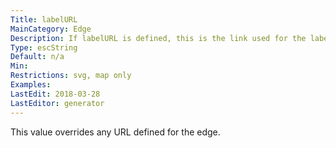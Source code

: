 ```yaml
---
Title: labelURL
MainCategory: Edge
Description: If labelURL is defined, this is the link used for the label of an edge.
Type: escString
Default: n/a
Min: 
Restrictions: svg, map only
Examples: 
LastEdit: 2018-03-28
LastEditor: generator
---
```


This value overrides any URL defined for the edge.
